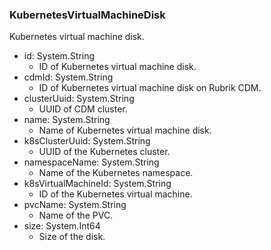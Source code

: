 ### KubernetesVirtualMachineDisk
Kubernetes virtual machine disk.

- id: System.String
  - ID of Kubernetes virtual machine disk.
- cdmId: System.String
  - ID of Kubernetes virtual machine disk on Rubrik CDM.
- clusterUuid: System.String
  - UUID of CDM cluster.
- name: System.String
  - Name of Kubernetes virtual machine disk.
- k8sClusterUuid: System.String
  - UUID of the Kubernetes cluster.
- namespaceName: System.String
  - Name of the Kubernetes namespace.
- k8sVirtualMachineId: System.String
  - ID of the Kubernetes virtual machine.
- pvcName: System.String
  - Name of the PVC.
- size: System.Int64
  - Size of the disk.

